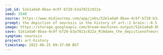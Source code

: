 ```yaml
---
job_id: 52e1ada0-8baa-4c9f-b720-b3a7021c922a
seed: 3540
source: https://www.midjourney.com/app/jobs/52e1ada0-8baa-4c9f-b720-b3a7021c922a/
prompt: the depiction of neurosis in the history of art::1 brain::-0.5
image: https://storage.googleapis.com/dream-machines-output/52e1ada0-8baa-4c9f-b720-b3a7021c922a/0_0.png
save: 52e1ada0-8baa-4c9f-b720-b3a7021c922a_MJAdams_the_depictionofneurosisinthehistoryofart.png
symptom: neurosis
project: art-history
timestamp: 2022-06-25 09:37:00 BST
---
```

